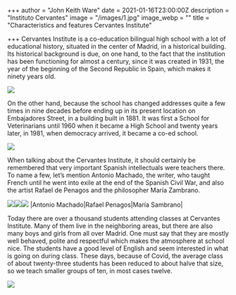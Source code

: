 +++
author = "John Keith Ware"
date = 2021-01-16T23:00:00Z
description = "Instituto Cervantes"
image = "/images/1.jpg"
image_webp = ""
title = "Characteristics and features Cervantes Institute"

+++
Cervantes Institute is a co-education bilingual high school with a lot of educational history, situated in the center of Madrid, in a historical building. Its historical background is due, on one hand, to the fact that the institution has been functioning for almost a century, since it was created in 1931, the year of the beginning of the Second Republic in Spain, which makes it ninety years old.

![](/images/4.jpg)

On the other hand, because the school has changed addresses quite a few times in nine decades before ending up in its present location on Embajadores Street, in a building built in 1881. It was first a School for Veterinarians until 1960 when it became a High School and twenty years later, in 1981, when democracy arrived, it became a co-ed school.

![](/images/2.jpg)

When talking about the Cervantes Institute, it should certainly be remembered that very important Spanish intellectuals were teachers there. To name a few, let’s mention Antonio Machado, the writer, who taught French until he went into exile at the end of the Spanish Civil War, and also the artist Rafael de Penagos and the philosopher María Zambrano.

![](/images/antonio.jpg)![](/images/rafael.jpg)![](/images/maria-1.jpg) |Antonio Machado|Rafael Penagos|María Sambrano|

Today there are over a thousand students attending classes at Cervantes Institute. Many of them live in the neighboring areas, but there are also many boys and girls from all over Madrid. One must say that they are mostly well behaved, polite and respectful which makes the atmosphere at school nice. The students have a good level of English and seem interested in what is going on during class. These days, because of Covid, the average class of about twenty-three students has been reduced to about halve that size, so we teach smaller groups of ten, in most cases twelve.

![](/images/3.jpg)